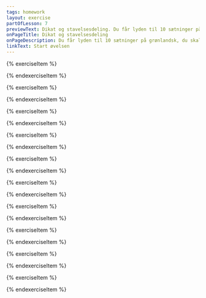 ```yaml
---
tags: homework
layout: exercise
partOfLesson: 7
previewText: Dikat og stavelsesdeling. Du får lyden til 10 sætninger på grønlandsk, du skal først skrive ned hvordan du tror det skal staves og derefter dele ordene i stavelser.
onPageTitle: Dikat og stavelsesdeling
onPageDescription: Du får lyden til 10 sætninger på grønlandsk, du skal først skrive ned hvordan du tror det skal staves og derefter dele ordene i stavelser.
linkText: Start øvelsen
---
```


{% exerciseItem %}

<audio-player data-file="greeting/greetings_07.mp3"></audio-player>
<single-input data-label="Qanoq oqarpa?" data-validation="Qanoq ateqarpit"></single-input>
<single-input data-label="Del teksten i stavelser"></single-input>
<feedback-message data-content="Qanoq ateqarpit? betyder 'Hvad hedder du?' og kan deles i stavelser sådan her: Qa-noq a-te-qar-pit?"></feedback-message>
{% endexerciseItem %}

{% exerciseItem %}

<audio-player data-file="course/uteqqilaaruk.mp3"></audio-player>
<single-input data-label="Qanoq oqarpa?" data-validation="Uteqqilaaruk"></single-input>
<single-input data-label="Del ordene op i stavelser"></single-input>
<feedback-message data-content="Uteqqilaaruk betyder 'Vil du gentage det?' og kan deles i stavelser sådan her: U-teq-qi-laa-ruk."></feedback-message>
{% endexerciseItem %}

{% exerciseItem %}

<audio-player data-file="greeting/greetings_18.mp3"></audio-player>
<single-input data-label="Qanoq oqarpa?" data-validation="Sumi najugaqarpit"></single-input>
<single-input data-label="Del ordene op i stavelser"></single-input>
<feedback-message data-content="Sumi najugaqarpit? betyder 'Hvor bor du?' og kan deles i stavelser sådan her: Su-mi na-ju-ga-qar-pit"></feedback-message>
{% endexerciseItem %}

{% exerciseItem %}

<audio-player data-file="language/paasinngilara.mp3"></audio-player>
<single-input data-label="Qanoq oqarpa?" data-validation="Paasinngilara"></single-input>
<single-input data-label="Del ordene op i stavelser"></single-input>
<feedback-message data-content="Paasinngilara betyder 'Jeg forstår det ikke' og kan deles i stavelser sådan her: Paa-sin-ngi-la-ra"></feedback-message>
{% endexerciseItem %}

{% exerciseItem %}

<audio-player data-file="language/languages_06.mp3"></audio-player>
<single-input data-label="Qanoq oqarpa?" data-validation="Qallunaatut oqaluttarpit"></single-input>
<single-input data-label="Del ordene op i stavelser"></single-input>
<feedback-message data-content="Qallunaatut oqaluttarpit? betyder 'Taler du dansk?' og kan deles i stavelser sådan her: Qal-lu-naa-tut o-qa-lut-tar-pit?"></feedback-message>
{% endexerciseItem %}

{% exerciseItem %}

<audio-player data-file="language/languages_17.mp3"></audio-player>
<single-input data-label="Qanoq oqarpa?" data-validation="Kalaallisut qanoq taasarpaat"></single-input>
<single-input data-label="Del ordene op i stavelser"></single-input>
<feedback-message data-content="Kalaallisut qanoq taasarpaat? betyder 'Hvad hedder det på grønlandsk?' og kan deles i stavelser sådan her: Ka-laal-li-sut qa-noq taa-sar-paat?"></feedback-message>
{% endexerciseItem %}

{% exerciseItem %}

<audio-player data-file="course/ajunngilaq.mp3"></audio-player>
<single-input data-label="Qanoq oqarpa?" data-validation="Ajunngilaq"></single-input>
<single-input data-label="Del ordene op i stavelser"></single-input>
<feedback-message data-content="Ajunngilaq betyder 'Det er fint' og kan deles i stavelser sådan her: A-jun-ngi-laq"></feedback-message>
{% endexerciseItem %}

{% exerciseItem %}

<audio-player data-file="questionsanswers/common-questions_42.mp3"></audio-player>
<single-input data-label="Qanoq oqarpa?" data-validation="Sorleq nuannarinerpaaviuk"></single-input>
<single-input data-label="Del ordene op i stavelser"></single-input>
<feedback-message data-content="Sorleq nuannarinerpaaviuk? betyder 'Hvilken kan du bedst lide?' og kan deles i stavelser sådan her: Sor-leq nu-an-na-ri-ner-paa-vi-uk?"></feedback-message>
{% endexerciseItem %}

{% exerciseItem %}

<audio-player data-file="aboutgod/gud4.mp3"></audio-player>
<single-input data-label="Qanoq oqarpa?" data-validation="Guuti anersaajuvoq"></single-input>
<single-input data-label="Del ordene op i stavelser"></single-input>
<feedback-message data-content="Guuti anersaajuvoq betyder 'Gud er en ånd' og kan deles i stavelser sådan her: Guu-ti a-ner-saa-ju-voq."></feedback-message>
{% endexerciseItem %}

{% exerciseItem %}

<audio-player data-file="godsname/gudsnavn3.mp3"></audio-player>
<single-input data-label="Qanoq oqarpa?" data-validation="Guuti Jehovamik ateqarpoq"></single-input>
<single-input data-label="Del ordene op i stavelser"></single-input>
<feedback-message data-content="Guuti Jehovamik ateqarpoq betyder 'Gud hedder Jehova' og kan deles i stavelser sådan her: Guu-ti Je-ho-va-mik a-te-qar-poq."></feedback-message>
{% endexerciseItem %}

